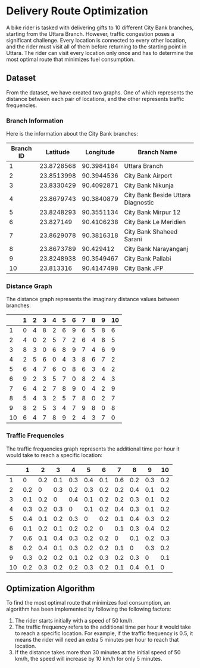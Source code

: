 # Delivery Route Optimization

A bike rider is tasked with delivering gifts to 10 different City Bank branches, starting from the Uttara Branch. However, traffic congestion poses a significant challenge. Every location is connected to every other location, and the rider must visit all of them before returning to the starting point in Uttara. The rider can visit every location only once and has to determine the most optimal route that minimizes fuel consumption.

## Dataset

From the dataset, we have created two graphs. One of which represents the distance between each pair of locations, and the other represents traffic frequencies.

### Branch Information

Here is the information about the City Bank branches:

| Branch ID | Latitude    | Longitude   | Branch Name                      |
|-----------|-------------|-------------|----------------------------------|
| 1         | 23.8728568  | 90.3984184  | Uttara Branch                    |
| 2         | 23.8513998  | 90.3944536  | City Bank Airport                |
| 3         | 23.8330429  | 90.4092871  | City Bank Nikunja                |
| 4         | 23.8679743  | 90.3840879  | City Bank Beside Uttara Diagnostic |
| 5         | 23.8248293  | 90.3551134  | City Bank Mirpur 12               |
| 6         | 23.827149   | 90.4106238  | City Bank Le Meridien             |
| 7         | 23.8629078  | 90.3816318  | City Bank Shaheed Sarani          |
| 8         | 23.8673789  | 90.429412   | City Bank Narayanganj             |
| 9         | 23.8248938  | 90.3549467  | City Bank Pallabi                 |
| 10        | 23.813316   | 90.4147498  | City Bank JFP

### Distance Graph

The distance graph represents the imaginary distance values between branches:

|     | 1 | 2 | 3 | 4 | 5 | 6 | 7 | 8 | 9 | 10 |
|-----|---|---|---|---|---|---|---|---|---|----|
|  1  | 0 | 4 | 8 | 2 | 6 | 9 | 6 | 5 | 8 |  6 |
|  2  | 4 | 0 | 2 | 5 | 7 | 2 | 6 | 4 | 8 |  5 |
|  3  | 8 | 3 | 0 | 6 | 8 | 9 | 7 | 4 | 6 |  9 |
|  4  | 2 | 5 | 6 | 0 | 4 | 3 | 8 | 6 | 7 |  2 |
|  5  | 6 | 4 | 7 | 6 | 0 | 8 | 6 | 3 | 4 |  2 |
|  6  | 9 | 2 | 3 | 5 | 7 | 0 | 8 | 2 | 4 |  3 |
|  7  | 6 | 4 | 2 | 7 | 8 | 9 | 0 | 4 | 2 |  9 |
|  8  | 5 | 4 | 3 | 2 | 5 | 7 | 8 | 0 | 2 |  7 |
|  9  | 8 | 2 | 5 | 3 | 4 | 7 | 9 | 8 | 0 |  8 |
|  10 | 6 | 4 | 7 | 8 | 9 | 2 | 4 | 3 | 7 |  0 |

### Traffic Frequencies

The traffic frequencies graph represents the additional time per hour it would take to reach a specific location:

|     | 1   | 2   | 3   | 4   | 5   | 6   | 7   | 8   | 9   | 10  |
|-----|-----|-----|-----|-----|-----|-----|-----|-----|-----|-----|
|  1  | 0   | 0.2 | 0.1 | 0.3 | 0.4 | 0.1 | 0.6 | 0.2 | 0.3 | 0.2 |
|  2  | 0.2 | 0   | 0.3 | 0.2 | 0.3 | 0.2 | 0.2 | 0.4 | 0.1 | 0.2 |
|  3  | 0.1 | 0.2 | 0   | 0.4 | 0.1 | 0.2 | 0.2 | 0.3 | 0.1 | 0.2 |
|  4  | 0.3 | 0.2 | 0.3 | 0   | 0.1 | 0.2 | 0.4 | 0.3 | 0.1 | 0.2 |
|  5  | 0.4 | 0.1 | 0.2 | 0.3 | 0   | 0.2 | 0.1 | 0.4 | 0.3 | 0.2 |
|  6  | 0.1 | 0.2 | 0.1 | 0.2 | 0.2 | 0   | 0.1 | 0.3 | 0.4 | 0.2 |
|  7  | 0.6 | 0.1 | 0.4 | 0.3 | 0.2 | 0.2 | 0   | 0.1 | 0.2 | 0.3 |
|  8  | 0.2 | 0.4 | 0.1 | 0.3 | 0.2 | 0.2 | 0.1 | 0   | 0.3 | 0.2 |
|  9  | 0.3 | 0.2 | 0.2 | 0.1 | 0.2 | 0.3 | 0.2 | 0.3 | 0   | 0.1 |
|  10 | 0.2 | 0.3 | 0.2 | 0.2 | 0.3 | 0.2 | 0.1 | 0.4 | 0.1 | 0   |


## Optimization Algorithm

To find the most optimal route that minimizes fuel consumption, an algorithm has been implemented by following the following factors:

1. The rider starts initially with a speed of 50 km/h.
2. The traffic frequency refers to the additional time per hour it would take to reach a specific location. For example, if the traffic frequency is 0.5, it means the rider will need an extra 5 minutes per hour to reach that location.
3. If the distance takes more than 30 minutes at the initial speed of 50 km/h, the speed will increase by 10 km/h for only 5 minutes.